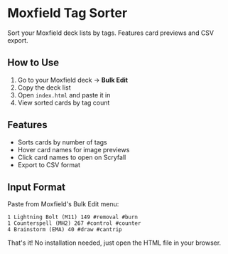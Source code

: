 # Moxfield Tag Sorter

Sort your Moxfield deck lists by tags. Features card previews and CSV export.

## How to Use

1. Go to your Moxfield deck → **Bulk Edit**
2. Copy the deck list
3. Open `index.html` and paste it in
4. View sorted cards by tag count

## Features

- Sorts cards by number of tags
- Hover card names for image previews
- Click card names to open on Scryfall
- Export to CSV format

## Input Format

Paste from Moxfield's Bulk Edit menu:

```
1 Lightning Bolt (M11) 149 #removal #burn
1 Counterspell (MH2) 267 #control #counter
4 Brainstorm (EMA) 40 #draw #cantrip
```

That's it! No installation needed, just open the HTML file in your browser.
